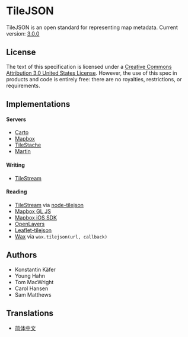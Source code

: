 # TileJSON

TileJSON is an open standard for representing map metadata. Current version: [3.0.0](/3.0.0)

## License

The text of this specification is licensed under a
[Creative Commons Attribution 3.0 United States License](https://creativecommons.org/licenses/by/3.0/us/).
However, the use of this spec in products and code is entirely free:
there are no royalties, restrictions, or requirements.

## Implementations

#### Servers

* [Carto](https://carto.com/)
* [Mapbox](https://www.mapbox.com/)
* [TileStache](http://tilestache.org/)
* [Martin](https://github.com/maplibre/martin)

#### Writing

* [TileStream](https://github.com/mapbox/tilestream)

#### Reading

* [TileStream](https://github.com/mapbox/tilestream) via [node-tilejson](https://github.com/mapbox/node-tilejson)
* [Mapbox GL JS](https://www.mapbox.com/mapbox-gl-js/)
* [Mapbox iOS SDK](https://www.mapbox.com/mapbox-ios-sdk/)
* [OpenLayers](https://openlayers.org/)
* [Leaflet-tilejson](https://github.com/kartena/leaflet-tilejson)
* [Wax](https://github.com/mapbox/wax) via `wax.tilejson(url, callback)`

## Authors

* Konstantin Käfer
* Young Hahn
* Tom MacWright
* Carol Hansen
* Sam Matthews

## Translations

* [简体中文](https://github.com/jingsam/tilejson-spec/blob/master/2.2.0/README-zh.md)
